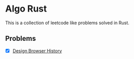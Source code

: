# Algo Rust

This is a collection of leetcode like problems solved in Rust.

## Problems

- [x] [Design Browser History](src/problems/design_browser_history.md)
